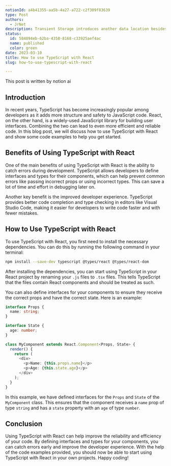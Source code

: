 ```yaml
---
notionId: a4b41355-aa5b-4a27-a722-c2f309f83639
type: Post
authors:
  - JrNet
description: Transient Storage introduces another data location besides 
status:
  id: 584894eb-62ba-4358-8168-c33925aef4ac
  name: published
  color: green
date: 2023-03-10
title: How to use TypeScript with React
slug: how-to-use-typescript-with-react

---
```


This post is written by notion ai


## Introduction


In recent years, TypeScript has become increasingly popular among developers as it adds more structure and safety to JavaScript code. React, on the other hand, is a widely-used JavaScript library for building user interfaces. Combining the two can lead to even more efficient and reliable code. In this blog post, we will discuss how to use TypeScript with React and show some code examples to help you get started.


## Benefits of Using TypeScript with React


One of the main benefits of using TypeScript with React is the ability to catch errors during development. TypeScript allows developers to define interfaces and types for their components, which can help prevent common errors like passing incorrect props or using incorrect types. This can save a lot of time and effort in debugging later on.


Another key benefit is the improved developer experience. TypeScript provides better code completion and type checking in editors like Visual Studio Code, making it easier for developers to write code faster and with fewer mistakes.


## How to Use TypeScript with React


To use TypeScript with React, you first need to install the necessary dependencies. You can do this by running the following command in your terminal:


```bash
npm install --save-dev typescript @types/react @types/react-dom
```


After installing the dependencies, you can start using TypeScript in your React project by renaming your `.js` files to `.tsx` files. This tells TypeScript that the files contain React components and should be treated as such.


You can also define interfaces for your components to ensure they receive the correct props and have the correct state. Here is an example:


```typescript
interface Props {
  name: string;
}

interface State {
  age: number;
}

class MyComponent extends React.Component<Props, State> {
  render() {
    return (
      <div>
        <p>Name: {this.props.name}</p>
        <p>Age: {this.state.age}</p>
      </div>
    );
  }
}
```


In this example, we have defined interfaces for the `Props` and `State` of the `MyComponent` class. This ensures that the component receives a `name` prop of type `string` and has a `state` property with an `age` of type `number`.


## Conclusion


Using TypeScript with React can help improve the reliability and efficiency of your code. By defining interfaces and types for your components, you can catch errors early and improve the developer experience. With the help of the code examples provided, you should now be able to start using TypeScript with React in your own projects. Happy coding!

